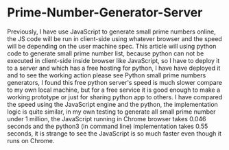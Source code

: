 # Prime-Number-Generator-Server
Previously, I have use JavaScript to generate small prime numbers online, the JS code will be run in client-side using whatever browser and the speed will be depending on the user machine spec.  This article will using python code to generate small prime number list, because python can not be executed in client-side inside browser like JavaScript, so I have to deploy it to a server and  which has a free hosting for python, I have have deployed it and to see the working action please see Python small prime numbers generators, I found this free python server's speed is much slower compare to my own local machine, but for a free service it is good enough to make a working prototype or just for sharing python app to others.  I have compared the speed using the JavaScript engine and the python, the implementation logic is quite similar, in my own testing to generate all small prime number under 1 million, the JavaScript running in Chrome browser takes 0.046 seconds and the python3 (in command line) implementation takes 0.55 seconds, it is strange to see the JavaScript is so much faster even though it runs on Chrome.
